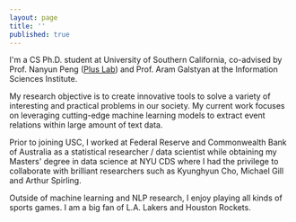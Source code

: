 ```yaml
---
layout: page
title: ''
published: true
---
```


I'm a CS Ph.D. student at University of Southern California, co-advised by Prof. Nanyun Peng ([Plus Lab](https://violetpeng.github.io/group.html)) and Prof. Aram Galstyan at the Information Sciences Institute.

My research objective is to create innovative tools to solve a variety of interesting and practical problems in our society. My current work focuses on leveraging cutting-edge machine learning models to extract event relations within large amount of text data.

Prior to joining USC, I worked at Federal Reserve and Commonwealth Bank of Australia as a statistical researcher / data scientist while obtaining my Masters' degree in data science at NYU CDS where I had the privilege to collaborate with brilliant researchers such as Kyunghyun Cho, Michael Gill and Arthur Spirling.

Outside of machine learning and NLP research, I enjoy playing all kinds of sports games. I am a big fan of L.A. Lakers and Houston Rockets.
